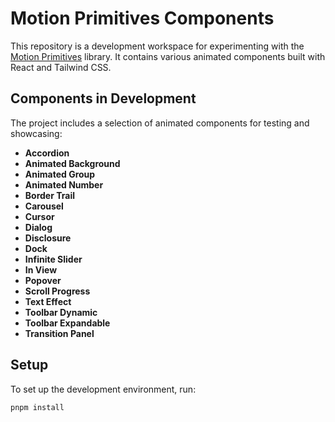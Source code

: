 # Motion Primitives Components

This repository is a development workspace for experimenting with the [Motion Primitives](https://motion-primitives.com/) library. It contains various animated components built with React and Tailwind CSS.

## Components in Development

The project includes a selection of animated components for testing and showcasing:

- **Accordion**
- **Animated Background**
- **Animated Group**
- **Animated Number**
- **Border Trail**
- **Carousel**
- **Cursor**
- **Dialog**
- **Disclosure**
- **Dock**
- **Infinite Slider**
- **In View**
- **Popover**
- **Scroll Progress**
- **Text Effect**
- **Toolbar Dynamic**
- **Toolbar Expandable**
- **Transition Panel**

## Setup

To set up the development environment, run:

```bash
pnpm install
```
